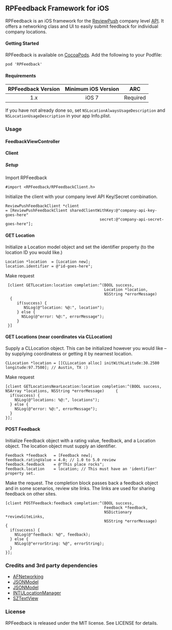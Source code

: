 ## RPFeedback Framework for iOS
RPFeedback is an iOS framework for the [ReviewPush](https://www.reviewpush.com) company level [API](http://developer.reviewpush.com/REST_API/Company_API/Overview.html). It offers a networking class and UI to easily submit feedback for individual company locations.

#### Getting Started
RPFeedback is available on [CocoaPods](https://cocoapods.org). Add the following to your Podfile:

`pod 'RPFeedback'`

#### Requirements

| RPFeedback Version | Minimum iOS Version  | ARC      |
| :------------------: |:---------------------:| :--------: |
| 1.x                | iOS 7                 | Required |

If you have not already done so, set `NSLocationAlwaysUsageDescription` and `NSLocationUsageDescription` in your app Info.plist.

### Usage

#### FeedbackViewController

#### Client 

##### Setup 

Import RPFeedback

`#import <RPFeedback/RPFeedbackClient.h>`

Initialize the client with your company level API Key/Secret combination.

    ReviewPushFeedbackClient *client 
    = [ReviewPushFeedbackClient sharedClientWithKey:@"company-api-key-goes-here"      
                                             secret:@"company-api-secret-goes-here"];

#### GET Location

Initialize a Location model object and set the identifier property (to the location ID you would like.) 

    Location *location  = [Location new]; 
    location.identifier = @"id-goes-here";

Make request

     [client GETLocation:location completion:^(BOOL success, 
                                               Location *location, 
                                               NSString *errorMessage) 
      { 
         if(success) {
            NSLog(@"location: %@:", location");
         } else {
           NSLog(@"error: %@:", errorMessage");
         }
     }]

#### GET Locations (near coordinates via CLLocation)

Supply a CLLocation object. This can be initialized however you would like – by supplying coordinatess or getting it by nearnest location.  

    CLLocation *location = [[CLLocation alloc] initWithLatitude:30.2500 longitude:97.7500]; // Austin, TX :)

Make request

    [client GETLocationsNearLocation:location completion:^(BOOL success, NSArray *locations, NSString *errorMessage)     {
      if(success) {
        NSLog(@"locations: %@:", locations");
      } else {
        NSLog(@"error: %@:", errorMessage");
      }
    }];

#### POST Feedback

Initialize Feedback object with a rating value, feedback, and a Location object. The location object must supply an identifier.

    Feedback *feedback   = [Feedback new];
    feedback.ratingValue = 4.0; // 1.0 to 5.0 review
    feedback.feedback    = @"This place rocks";
    feedback.location    = location; // This must have an 'identifier' property set. 
    
Make the request. The completion block passes back a feedback object and in some scenarios, review site links. The links are used for sharing feedback on other sites. 

    [client POSTFeedback:feedback completion:^(BOOL success,
                                               Feedback *feedback,
                                               NSDictionary *reviewSiteLinks,
                                               NSString *errorMessage)
    {
      if(success) {
        NSLog(@"feedback: %@", feedback);
      } else {
        NSLog(@"errorString: %@", errorString);
      }
    }];

### Credits and 3rd party dependencies
* [AFNetworking](https://github.com/AFNetworking/AFNetworking)
* [JSONModel](https://github.com/icanzilb/JSONModel)
* [JSONModel](https://github.com/icanzilb/JSONModel)
* [INTULocationManager](https://github.com/intuit/LocationManager)
* [SZTextView](https://github.com/glaszig/SZTextView)

### License
RPFeedback is released under the MIT license. See LICENSE for details.
